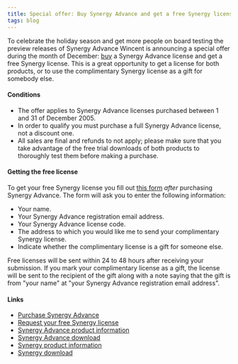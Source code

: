 ```yaml
---
title: Special offer: Buy Synergy Advance and get a free Synergy license
tags: blog
---
```


To celebrate the holiday season and get more people on board testing the preview releases of Synergy Advance Wincent is announcing a special offer during the month of December: [buy](https://wincent.com/a/products/synergy-advance/purchase/) a Synergy Advance license and get a free Synergy license. This is a great opportunity to get a license for both products, or to use the complimentary Synergy license as a gift for somebody else.

#### Conditions

-   The offer applies to Synergy Advance licenses purchased between 1 and 31 of December 2005.
-   In order to qualify you must purchase a full Synergy Advance license, not a discount one.
-   All sales are final and refunds to not apply; please make sure that you take advantage of the free trial downloads of both products to thoroughly test them before making a purchase.

#### Getting the free license

To get your free Synergy license you fill out [this form](https://wincent.com/a/store/synergy-offer/) _after_ purchasing Synergy Advance. The form will ask you to enter the following information:

-   Your name.
-   Your Synergy Advance registration email address.
-   Your Synergy Advance license code.
-   The address to which you would like me to send your complimentary Synergy license.
-   Indicate whether the complimentary license is a gift for someone else.

Free licenses will be sent within 24 to 48 hours after receiving your submission. If you mark your complimentary license as a gift, the license will be sent to the recipient of the gift along with a note saying that the gift is from "your name" at "your Synergy Advance registration email address".

#### Links

-   [Purchase Synergy Advance](https://wincent.com/a/products/synergy-advance/purchase/)
-   [Request your free Synergy license](https://wincent.com/a/store/synergy-offer/)
-   [Synergy Advance product information](http://wincent.com/a/products/synergy-advance/)
-   [Synergy Advance download](http://wincent.com/a/products/synergy-classic/download/)
-   [Synergy product information](http://wincent.com/a/products/synergy-classic/)
-   [Synergy download](http://wincent.com/a/products/synergy-advance/download/)
